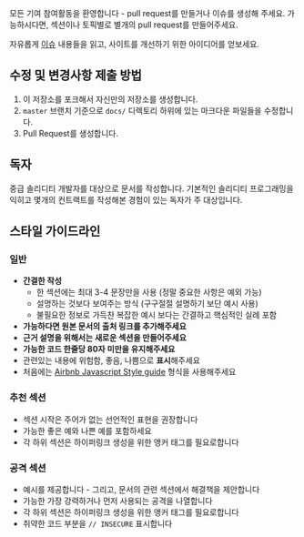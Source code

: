 모든 기여 참여활동을 환영합니다 - pull request를 만들거나 이슈를 생성해 주세요.
가능하시다면, 섹션이나 토픽별로 별개의 pull request를 만들어주세요.

자유롭게 [이슈](https://github.com/klaytn/smart-contract-best-practices-kr/issues)
내용들을 읽고, 사이트를 개선하기 위한 아이디어를 얻보세요.

## 수정 및 변경사항 제출 방법

1. 이 저장소를 포크해서 자신만의 저장소를 생성합니다.
2. `master` 브랜치 기준으로 `docs/` 디렉토리 하위에 있는 마크다운 파일들을 수정합니다.
3. Pull Request를 생성합니다.

## 독자

중급 솔리디티 개발자를 대상으로 문서를 작성합니다.
기본적인 솔리디티 프로그래밍을 익히고 몇개의 컨트랙트를 작성해본 경험이 있는 독자가 주 대상입니다.

## 스타일 가이드라인

### 일반

- **간결한 작성**
  - 한 섹션에는 최대 3-4 문장만을 사용 (정말 중요한 사항은 예외 가능)
  - 설명하는 것보다 보여주는 방식 (구구절절 설명하기 보단 예시 사용)
  - 불필요한 정보로 가득찬 복잡한 예시 보다는 간결하고 핵심적인 실례 포함
- **가능하다면 원본 문서의 출처 링크를 추가해주세요**
- **근거 설명을 위해서는 새로운 섹션을 만들어주세요**
- **가능한 코드 한줄당 80자 미만을 유지해주세요**
- 관련있는 내용에 위험함, 좋음, 나쁨으로 **표시**해주세요
- 처음에는 [Airbnb Javascript Style guide](https://github.com/airbnb/javascript) 형식을 사용해주세요

### 추천 섹션

- 섹션 시작은 주어가 없는 선언적인 표현을 권장합니다
- 가능한 좋은 예와 나쁜 예를 포함하세요
- 각 하위 섹션은 하이퍼링크 생성을 위한 앵커 태그를 필요로합니다

### 공격 섹션

- 예시를 제공합니다 - 그리고, 문서의 관련 섹션에서 해결책을 제안합니다
- 가능한 가장 강력하거나 먼저 사용되는 공격을 나열합니다
- 각 하위 섹션은 하이퍼링크 생성을 위한 앵커 태그를 필요로합니다
- 취약한 코드 부분을 `// INSECURE` 표시합니다